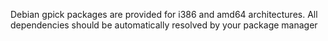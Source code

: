 Debian gpick packages are provided for i386 and amd64 architectures. All dependencies should be automatically resolved by your package manager